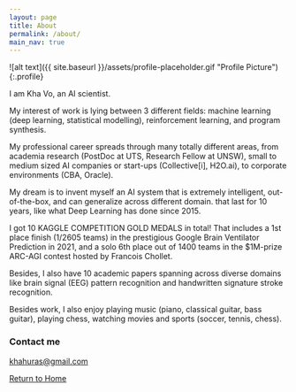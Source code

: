 ```yaml
---
layout: page
title: About
permalink: /about/
main_nav: true
---
```

![alt text]({{ site.baseurl }}/assets/profile-placeholder.gif "Profile Picture"){:.profile}

I am Kha Vo, an AI scientist.

My interest of work is lying between 3 different fields: machine learning (deep learning, statistical modelling), reinforcement learning, and program synthesis.

My professional career spreads through many totally different areas, from academia research (PostDoc at UTS, Research Fellow at UNSW), small to medium sized AI companies or start-ups (Collective[i], H2O.ai), to corporate environments (CBA, Oracle).

My dream is to invent myself an AI system that is extremely intelligent, out-of-the-box, and can generalize across different domain. that last for 10 years, like what Deep Learning has done since 2015.

I got 10 KAGGLE COMPETITION GOLD MEDALS in total! That includes a 1st place finish (1/2605 teams) in the prestigious Google Brain Ventilator Prediction in 2021, and a solo 6th place out of 1400 teams in the $1M-prize ARC-AGI contest hosted by Francois Chollet.

Besides, I also have 10 academic papers spanning across diverse domains like brain signal (EEG) pattern recognition and handwritten signature stroke recognition.

Besides work, I also enjoy playing music (piano, classical guitar, bass guitar), playing chess, watching movies and sports (soccer, tennis, chess).


### Contact me

[khahuras@gmail.com](mailto:khahuras@gmail.com)

[Return to Home](https://khavo.ai)
